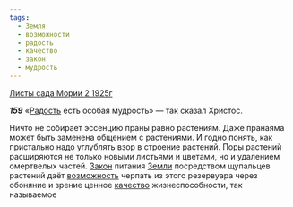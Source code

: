 ```yaml
---
tags:
  - Земля
  - возможности
  - радость
  - качество
  - закон
  - мудрость
---
```


[Листы сада Мории 2 1925г](/agni/1925)

___159___
«[Радость](/tag/#радость) есть особая мудрость» — так сказал Христос.   

Ничто не собирает эссенцию праны равно растениям. Даже пранаяма может быть заменена общением с растениями. И годно понять, как пристально надо углублять взор в строение растений. Поры растений расширяются не только новыми листьями и цветами, но и удалением омертвелых частей. [Закон](/tag/#закон) питания [Земли](/tag/#Земля) посредством щупальцев растений даёт [возможность](/tag/#возможности) черпать из этого резервуара через обоняние и зрение ценное [качество](/tag/#качество) жизнеспособности, так называемое 